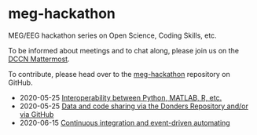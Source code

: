# meg-hackathon

MEG/EEG hackathon series on Open Science, Coding Skills, etc.

To be informed about meetings and to chat along, please join us on the [DCCN Mattermost](https://mattermost.socsci.ru.nl/dccn/channels/meg-hackathon).

To contribute, please head over to the [meg-hackathon](https://github.com/Donders-Institute/meg-hackathon) repository on GitHub.

- 2020-05-25 [Interoperability between Python, MATLAB, R, etc.](2020-05-25-interoperability)
- 2020-05-25 [Data and code sharing via the Donders Repository and/or via GitHub](2020-05-25-datasharing)
- 2020-06-15 [Continuous integration and event-driven automating](2020-06-15-continuous-integration)
